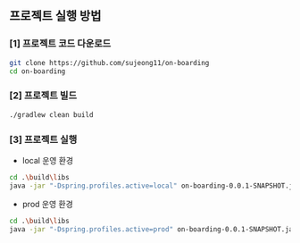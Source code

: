 ## 프로젝트 실행 방법
### [1] 프로젝트 코드 다운로드
```bash
git clone https://github.com/sujeong11/on-boarding
cd on-boarding
```

### [2] 프로젝트 빌드
```bash
./gradlew clean build
```

### [3] 프로젝트 실행
- local 운영 환경
```bash
cd .\build\libs
java -jar "-Dspring.profiles.active=local" on-boarding-0.0.1-SNAPSHOT.jar --DB_URL='DB_URL' --DB_USERNAME='DB_사용자' --DB_PASSWORD='DB_비밀번호'
```

- prod 운영 환경
```bash
cd .\build\libs
java -jar "-Dspring.profiles.active=prod" on-boarding-0.0.1-SNAPSHOT.jar --DB_URL='DB_URL' --DB_USERNAME='DB_사용자' --DB_PASSWORD='DB_비밀번호'
```